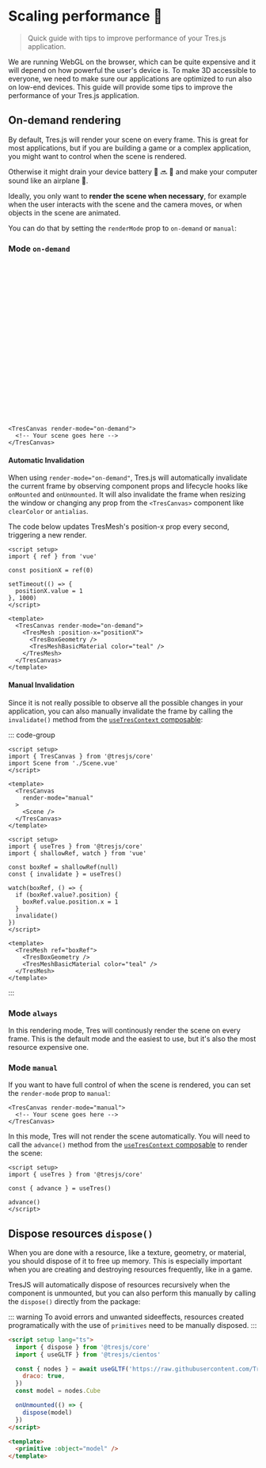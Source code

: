 # Scaling performance 🚀

> Quick guide with tips to improve performance of your Tres.js application.

We are running WebGL on the browser, which can be quite expensive and it will depend on how powerful the user's device is. To make 3D accessible to everyone, we need to make sure our applications are optimized to run also on low-end devices. This guide will provide some tips to improve the performance of your Tres.js application.

## On-demand rendering <Badge type="tip" text="^4.0.0" />

By default, Tres.js will render your scene on every frame. This is great for most applications, but if you are building a game or a complex application, you might want to control when the scene is rendered.

Otherwise it might drain your device battery 🔋 🔜 🪫 and make your computer sound like an airplane 🛫.

Ideally, you only want to **render the scene when necessary**, for example when the user interacts with the scene and the camera moves, or when objects in the scene are animated.

You can do that by setting the `renderMode` prop to `on-demand` or `manual`:

### Mode `on-demand`

<ClientOnly>
  <div style="position: relative; aspect-ratio: 16/9; height: auto; margin: 2rem 0; border-radius: 8px; overflow:hidden;">
    <onDemandRendering />
  </div>
</ClientOnly>

```vue
<TresCanvas render-mode="on-demand">
  <!-- Your scene goes here -->
</TresCanvas>
```

#### Automatic Invalidation

When using `render-mode="on-demand"`, Tres.js will automatically invalidate the current frame by observing component props and lifecycle hooks like `onMounted` and `onUnmounted`. It will also invalidate the frame when resizing the window or changing any prop from the `<TresCanvas>` component like `clearColor` or `antialias`.

The code below updates TresMesh's position-x prop every second, triggering a new render.

```vue
<script setup>
import { ref } from 'vue'

const positionX = ref(0)

setTimeout(() => {
  positionX.value = 1
}, 1000)
</script>

<template>
  <TresCanvas render-mode="on-demand">
    <TresMesh :position-x="positionX">
      <TresBoxGeometry />
      <TresMeshBasicMaterial color="teal" />
    </TresMesh>
  </TresCanvas>
</template>
```

#### Manual Invalidation

Since it is not really possible to observe all the possible changes in your application, you can also manually invalidate the frame by calling the `invalidate()` method from the [`useTresContext` composable](../api/composables.md#usetrescontext):

::: code-group

```vue [App.vue]
<script setup>
import { TresCanvas } from '@tresjs/core'
import Scene from './Scene.vue'
</script>

<template>
  <TresCanvas
    render-mode="manual"
  >
    <Scene />
  </TresCanvas>
</template>
```

```vue [Scene.vue]
<script setup>
import { useTres } from '@tresjs/core'
import { shallowRef, watch } from 'vue'

const boxRef = shallowRef(null)
const { invalidate } = useTres()

watch(boxRef, () => {
  if (boxRef.value?.position) {
    boxRef.value.position.x = 1
  }
  invalidate()
})
</script>

<template>
  <TresMesh ref="boxRef">
    <TresBoxGeometry />
    <TresMeshBasicMaterial color="teal" />
  </TresMesh>
</template>
```

:::

### Mode `always`

In this rendering mode, Tres will continously render the scene on every frame. This is the default mode and the easiest to use, but it's also the most resource expensive one.

### Mode `manual`

If you want to have full control of when the scene is rendered, you can set the `render-mode` prop to `manual`:

```vue
<TresCanvas render-mode="manual">
  <!-- Your scene goes here -->
</TresCanvas>
```

In this mode, Tres will not render the scene automatically. You will need to call the `advance()` method from the [`useTresContext` composable](../api/composables.md#usetrescontext) to render the scene:

```vue
<script setup>
import { useTres } from '@tresjs/core'

const { advance } = useTres()

advance()
</script>
```

## Dispose resources `dispose()` <Badge type="tip" text="^4.0.0" />

When you are done with a resource, like a texture, geometry, or material, you should dispose of it to free up memory. This is especially important when you are creating and destroying resources frequently, like in a game.

TresJS will automatically dispose of resources recursively when the component is unmounted, but you can also perform this manually by calling the `dispose()` directly from the package:

::: warning
To avoid errors and unwanted sideeffects, resources created programatically with the use of `primitives` need to be manually disposed.
:::

```html {2,12}
<script setup lang="ts">
  import { dispose } from '@tresjs/core'
  import { useGLTF } from '@tresjs/cientos'

  const { nodes } = await useGLTF('https://raw.githubusercontent.com/Tresjs/assets/main/models/gltf/blender-cube.glb', {
    draco: true,
  })
  const model = nodes.Cube

  onUnmounted(() => {
    dispose(model)
  })
</script>

<template>
  <primitive :object="model" />
</template>
```
